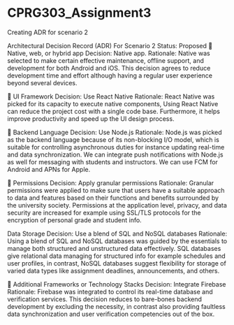 # CPRG303_Assignment3
Creating ADR for scenario 2


Architectural Decision Record (ADR) For Scenario 2
Status: Proposed
	Native, web, or hybrid app
Decision: Native app. 
Rationale: Native was selected to make certain effective maintenance, offline support, and development for both Android and iOS. This decision agrees to reduce development time and effort although having a regular user experience beyond several devices. 

	UI Framework
Decision: Use React Native
Rationale: React Native was picked for its capacity to execute native components, Using React Native can reduce the project cost with a single code base. Furthermore, it helps improve productivity and speed up the UI design process.

	Backend Language
Decision: Use Node.js
Rationale: Node.js was picked as the backend language because of its non-blocking I/O model, which is suitable for controlling asynchronous duties for instance updating real-time and data synchronization. We can integrate push notifications with Node.js as well for messaging with students and instructors. We can use FCM for Android and APNs for Apple.

	Permissions
Decision: Apply granular permissions
Rationale: Granular permissions were applied to make sure that users have a suitable approach to data and features based on their functions and benefits surrounded by the university society. Permissions at the application level, privacy, and data security are increased for example using SSL/TLS protocols for the encryption of personal grade and student info. 

Data Storage
Decision: Use a blend of SQL and NoSQL databases
Rationale: Using a blend of SQL and NoSQL databases was guided by the essentials to manage both structured and unstructured data effectively. SQL databases give relational data managing for structured info for example schedules and user profiles, in contrast, NoSQL databases suggest flexibility for storage of varied data types like assignment deadlines, announcements, and others.

	Additional Frameworks or Technology Stacks
Decision: Integrate Firebase
Rationale: Firebase was integrated to control its real-time database and verification services. This decision reduces to bare-bones backend development by excluding the necessity, in contrast also providing faultless data synchronization and user verification competencies out of the box.

